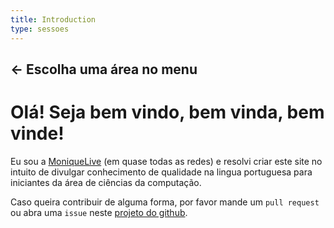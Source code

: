 ```yaml
---
title: Introduction
type: sessoes
---
```


## &#8592; Escolha uma área no menu


# Olá! Seja bem vindo, bem vinda, bem vinde!

Eu sou a [MoniqueLive](https://twitter.com/moniquelive) (em quase todas as
redes) e resolvi criar este site no intuito de divulgar conhecimento de
qualidade na lingua portuguesa para iniciantes da área de ciências da
computação.

Caso queira contribuir de alguma forma, por favor mande um `pull request` ou
abra uma `issue` neste [projeto do github](https://github.com/moniquelive/iniciante).
